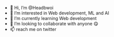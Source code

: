 - 👋 Hi, I’m @Headbwoi
- 👀 I’m interested in Web development, ML and AI
- 🌱 I’m currently learning Web development
- 💞️ I’m looking to collaborate with anyone 😋
- 📫 reach me on 
     twitter 

<!---
Headbwoi/Headbwoi is a ✨ special ✨ repository because its `README.md` (this file) appears on your GitHub profile.
You can click the Preview link to take a look at your changes.
--->
